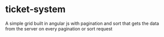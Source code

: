 # ticket-system
A simple grid built in angular js with pagination and sort that gets the data from the server on every pagination or sort request
